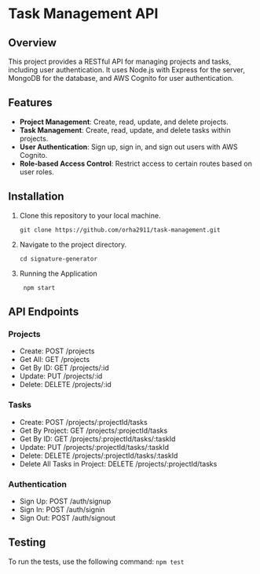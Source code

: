 # Task Management API

## Overview

This project provides a RESTful API for managing projects and tasks, including user authentication. It uses Node.js with Express for the server, MongoDB for the database, and AWS Cognito for user authentication.

## Features

- **Project Management**: Create, read, update, and delete projects.
- **Task Management**: Create, read, update, and delete tasks within projects.
- **User Authentication**: Sign up, sign in, and sign out users with AWS Cognito.
- **Role-based Access Control**: Restrict access to certain routes based on user roles.

## Installation
1. Clone this repository to your local machine.
    ```
    git clone https://github.com/orha2911/task-management.git
    ```
2. Navigate to the project directory.
    ```
    cd signature-generator
    ```
3. Running the Application
    ```
     npm start
    ```


## API Endpoints

### Projects
- Create: POST /projects
- Get All: GET /projects
- Get By ID: GET /projects/:id
- Update: PUT /projects/:id
- Delete: DELETE /projects/:id

### Tasks
- Create: POST /projects/:projectId/tasks
- Get By Project: GET /projects/:projectId/tasks
- Get By ID: GET /projects/:projectId/tasks/:taskId
- Update: PUT /projects/:projectId/tasks/:taskId
- Delete: DELETE /projects/:projectId/tasks/:taskId
- Delete All Tasks in Project: DELETE /projects/:projectId/tasks

### Authentication
- Sign Up: POST /auth/signup
- Sign In: POST /auth/signin
- Sign Out: POST /auth/signout

## Testing

To run the tests, use the following command:
    ```
    npm test
    ```